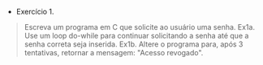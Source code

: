 * Exercício 1.
> Escreva um programa em C que solicite ao usuário uma senha. 
> Ex1a. Use um loop do-while para continuar solicitando a senha até que a senha correta seja inserida.
> Ex1b. Altere o programa para, após 3 tentativas, retornar a mensagem: "Acesso revogado".
